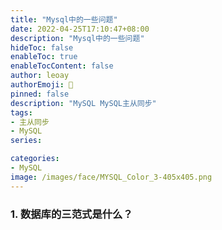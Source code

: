 ```yaml
---
title: "Mysql中的一些问题"
date: 2022-04-25T17:10:47+08:00
description: "Mysql中的一些问题"
hideToc: false
enableToc: true
enableTocContent: false
author: leoay
authorEmoji: 🎅
pinned: false
description: "MySQL MySQL主从同步"
tags:
- 主从同步
- MySQL
series:

categories:
- MySQL
image: /images/face/MYSQL_Color_3-405x405.png
---
```


### 1. 数据库的三范式是什么？